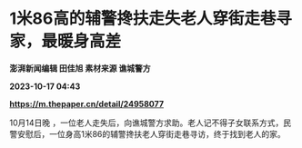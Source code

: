 # 1米86高的辅警搀扶走失老人穿街走巷寻家，最暖身高差
**澎湃新闻编辑 田佳旭 素材来源 谯城警方**

**2023-10-17 04:43**

**https://m.thepaper.cn/detail/24958077**

10月14日晚 ，一位老人走失后，向谯城警方求助。老人记不得子女联系方式，民警安慰后，一位身高1米86的辅警搀扶老人穿街走巷寻访，终于找到老人的家。
